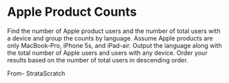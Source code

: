 # Apple Product Counts



Find the number of Apple product users and the number of total users with a device and group the counts by language. 
Assume Apple products are only MacBook-Pro, iPhone 5s, and iPad-air. Output the language along with the total number of Apple users and users with any device. 
Order your results based on the number of total users in descending order.

From- StrataScratch
